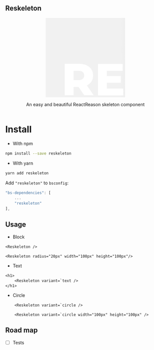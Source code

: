 ## Reskeleton

<div style="display: flex; flex-direction: column; align-items: center;">

<img width="250px" src="./reskeleton-image.gif"/>

An easy and beautiful ReactReason skeleton component

</div>

# Install

- With npm

```bash
npm install --save reskeleton
```

- With yarn

```bash
yarn add reskeleton
```

Add `"reskeleton"` to `bsconfig`:

```js
"bs-dependencies": [
    ...
    "reskeleton"
],
```

## Usage

- Block

```reason
<Reskeleton />
```

```reason
<Reskeleton radius="20px" width="100px" height="100px"/>
```

- Text

```reason
<h1>
    <Reskeleton variant=`text />
</h1>
```

- Circle

```reason
    <Reskeleton variant=`circle />
```

```reason
    <Reskeleton variant=`circle width="100px" height="100px" />
```



## Road map

- [ ] Tests
